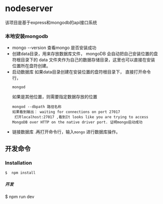 # nodeserver

该项目是基于express和mongodb的api接口系统

###  本地安装mongodb
- mongo --version  查看mongo 是否安装成功
-  创建data目录，用来存放数据库文件， mongoDB 会自动把自己安装位置的盘符根目录下的 data 文件夹作为自己的数据存储目录，这里也可以直接在安装位置所在盘符创建。
-  启动数据库
    如果data目录创建在安装位置的盘符根目录下， 直接打开命令行，
    ```
    mongod
    ```
    如果是其他位置，则需要指定数据存放的位置
    ```
    mongod --dbpath 路径名称 
    如果看到输出： waiting for connections on port 27017 
     打开localhost:27017 ,看到It looks like you are trying to access MongoDB over HTTP on the native driver port. 证明mongo启动成功 
    ```
-  链接数据库 .再打开命令行，输入```mongo``` 进行数据库操作。

## 开发命令


### Installation

```
$  npm install 
```
##### 开发
$ npm run dev